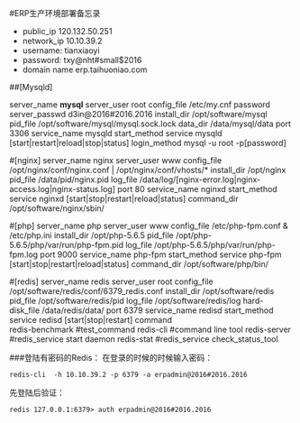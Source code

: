 #ERP生产环境部署备忘录

* public_ip		         120.132.50.251
* network_ip             10.10.39.2
* username:              tianxiaoyi     
* password:              txy@nht#small$2016
* domain name            erp.taihuoniao.com


##[Mysqld]

server_name	**mysql**
server_user	root
config_file	/etc/my.cnf
password
server_passwd	d3in@2016#2016.2016
install_dir	/opt/software/mysql
pid_file	/opt/software/mysql/mysql.sock.lock
data_dir	/data/mysql/data
port		3306
service_name	mysqld
start_method	service mysqld [start|restart|reload|stop|status]
login_method	mysql -u root -p[password]


#[nginx]
server_name	nginx
server_user	www
config_file	/opt/nginx/conf/nginx.conf | /opt/nginx/conf/vhosts/*
install_dir	/opt/nginx
pid_file	/data/pid/nginx.pid
log_file	/data/log/[nginx-error.log|nginx-access.log|nginx-status.log]
port		80
service_name	nginxd
start_method	service nginxd [start|stop|restart|reload|status]
command_dir	/opt/software/nginx/sbin/

#[php]
server_name	php
server_user	www
config_file	/etc/php-fpm.conf & /etc/php.ini
install_dir	/opt/php-5.6.5
pid_file	/opt/php-5.6.5/php/var/run/php-fpm.pid
log_file	/opt/php-5.6.5/php/var/run/php-fpm.log
port		9000
service_name	php-fpm
start_method	service php-fpm [start|stop|restart|reload|status]
command_dir	/opt/software/php/bin/

#[redis]
server_name	redis
server_user	root
config_file	/opt/software/redis/conf/6379_redis.conf
install_dir	/opt/software/redis
pid_file	/opt/software/redis/pid
log_file	/opt/software/redis/log
hard-disk_file	/data/redis/data/
port		6379
service_name	redisd
start_method	service redisd [start|stop|restart]
command		
		redis-benchmark #test_command
		redis-cli	#command line tool
		redis-server	#redis_service start daemon
		redis-stat	#redis_service check_status_tool
        
###登陆有密码的Redis：
在登录的时候的时候输入密码：
```
redis-cli  -h 10.10.39.2 -p 6379 -a erpadmin@2016#2016.2016
```                 
先登陆后验证：
```
redis 127.0.0.1:6379> auth erpadmin@2016#2016.2016
```
